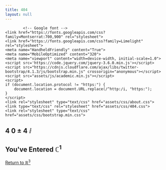 ```yaml
---
title: 404
layout: null
---
```


<head>
	<link rel="icon" href="assets/img/icon.png" type="image/png">
	<title>Spencer Riley | 404</title>
	<link rel="stylesheet" href="https://cdnjs.cloudflare.com/ajax/libs/academicons/1.8.6/css/academicons.min.css" crossorigin="anonymous">
	<link rel="stylesheet" href="https://code.getmdl.io/1.3.0/material.cyan-indigo.min.css" />
	<link rel="stylesheet" href="https://cdn.jsdelivr.net/gh/devicons/devicon@v2.12.0/devicon.min.css">
	<link rel="stylesheet" href="https://use.fontawesome.com/releases/v5.6.0/css/all.css" crossorigin="anonymous">
	<link rel="stylesheet" href="https://fonts.googleapis.com/icon?family=Material+Icons">
		
			<!-- Google font -->
	<link href="https://fonts.googleapis.com/css?family=Montserrat:700,900" rel="stylesheet">
	<link href="https://fonts.googleapis.com/css?family=Limelight" rel="stylesheet">
	<meta name="HandheldFriendly" content="True">
	<meta name="MobileOptimized" content="320">
	<meta name="viewport" content="width=device-width, initial-scale=1.0">
	<script src='https://code.jquery.com/jquery-3.6.0.min.js'></script>
	<script src="https://cdnjs.cloudflare.com/ajax/libs/twitter-bootstrap/4.1.3/js/bootstrap.min.js" crossorigin="anonymous"></script>
	<script src="assets/js/academic.min.js"></script>
	<script>
	if (document.location.protocol != "https:") {
	    document.location = document.URL.replace(/^http:/i, "https:");
	}
	</script>
	<link rel="stylesheet" type="text/css" href="assets/css/about.css">
	<link type="text/css" rel="stylesheet" href="assets/css/404.css">
	<link rel="stylesheet" type="text/css" href="assets/css/bootstrap.min.css">
</head>
<body id="top" data-spy="scroll" class="dark" data-offset="71">
	<div id="main" role="main">
		<section class="home-section">
			<div id="notfound">
				<div class="notfound">
					<div class="notfound-404">
						<h1 style="border: 0">4 0 &#177; 4 &#8520;</h1>
						<h2 style="border: 0">You've Entered &#8450;<sup>1</sup></h2>
					</div>
					<a href="index.html">Return to &#8477;<sup>3</sup></a>
				</div>
			</div>
		</section>
	</div>
</body>
